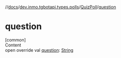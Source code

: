 //[docs](../../../index.md)/[dev.inmo.tgbotapi.types.polls](../index.md)/[QuizPoll](index.md)/[question](question.md)



# question  
[common]  
Content  
open override val [question](question.md): [String](https://kotlinlang.org/api/latest/jvm/stdlib/kotlin/-string/index.html)  



